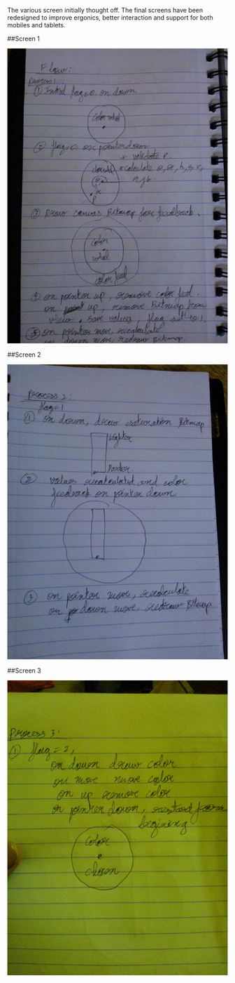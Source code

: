 The various screen initially thought off. The final screens have been redesigned to improve ergonics, better interaction and support for both mobiles and tablets.

##Screen 1

![screen1](../project_images/WP_000447.jpg?raw=true "screen1")

##Screen 2

![screen2](../project_images/WP_000448.jpg?raw=true "screen2")

##Screen 3

![screen3](../project_images/WP_000452.jpg?raw=true "screen3")

